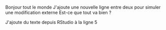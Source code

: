 Bonjour tout le monde
J'ajoute une nouvelle ligne entre deux pour simuler une modification externe
Est-ce que tout va bien ?

J'ajoute du texte depuis RStudio à la ligne 5
